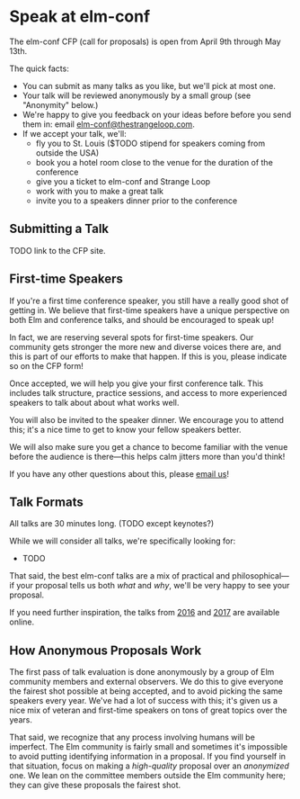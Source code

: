 # Speak at elm-conf

The elm-conf CFP (call for proposals) is open from April 9th through May 13th.

The quick facts:

- You can submit as many talks as you like, but we'll pick at most one.
- Your talk will be reviewed anonymously by a small group (see "Anonymity" below.)
- We're happy to give you feedback on your ideas before before you send them in: email [elm-conf@thestrangeloop.com](mailto:elm-conf@thestrangeloop.com).
- If we accept your talk, we'll:
  - fly you to St. Louis ($TODO stipend for speakers coming from outside the USA)
  - book you a hotel room close to the venue for the duration of the conference
  - give you a ticket to elm-conf and Strange Loop
  - work with you to make a great talk
  - invite you to a speakers dinner prior to the conference

## Submitting a Talk

TODO link to the CFP site.

## First-time Speakers

If you're a first time conference speaker, you still have a really good shot of getting in.
We believe that first-time speakers have a unique perspective on both Elm and conference talks, and should be encouraged to speak up!

In fact, we are reserving several spots for first-time speakers.
Our community gets stronger the more new and diverse voices there are, and this is part of our efforts to make that happen.
If this is you, please indicate so on the CFP form!

Once accepted, we will help you give your first conference talk.
This includes talk structure, practice sessions, and access to more experienced speakers to talk about about what works well.

You will also be invited to the speaker dinner.
We encourage you to attend this; it's a nice time to get to know your fellow speakers better.

We will also make sure you get a chance to become familiar with the venue before the audience is there&mdash;this helps calm jitters more than you'd think!

If you have any other questions about this, please [email us](mailto:elm-conf@thestrangeloop.com)!

## Talk Formats

All talks are 30 minutes long. (TODO except keynotes?)

While we will consider all talks, we're specifically looking for:

- TODO

That said, the best elm-conf talks are a mix of practical and philosophical&mdash;if your proposal tells us both *what* and *why*, we'll be very happy to see your proposal.

If you need further inspiration, the talks from [2016](TODO) and [2017](TODO) are available online.

## How Anonymous Proposals Work

The first pass of talk evaluation is done anonymously by a group of Elm community members and external observers.
We do this to give everyone the fairest shot possible at being accepted, and to avoid picking the same speakers every year.
We've had a lot of success with this; it's given us a nice mix of veteran and first-time speakers on tons of great topics over the years.

That said, we recognize that any process involving humans will be imperfect.
The Elm community is fairly small and sometimes it's impossible to avoid putting identifying information in a proposal.
If you find yourself in that situation, focus on making a *high-quality* proposal over an *anonymized* one.
We lean on the committee members outside the Elm community here; they can give these proposals the fairest shot.
